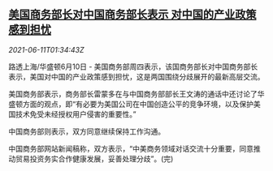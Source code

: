 <!--1623376863000-->
[美国商务部长对中国商务部长表示 对中国的产业政策感到担忧](https://cn.reuters.com/article/chinaus-commerce-industry-policy-0611-idCNKCS2DN040)
------

<div><i>2021-06-11T01:34:43Z</i></div><p>路透上海/华盛顿6月10日 - 美国商务部周四表示，该国商务部长对中国商务部长表示，美国对中国的产业政策感到担忧，这是两国围绕分歧展开的最新高层交流。</p><p>美国商务部表示，商务部长雷蒙多在与中国商务部部长王文涛的通话中还讨论了华盛顿方面的观点，即“有必要为美国公司在中国创造公平的竞争环境，以及保护美国技术免受未经授权用户侵害的重要性。”</p><p>中国商务部则表示，双方同意继续保持工作沟通。</p><p>中国商务部网站新闻稿称，双方表示，“中美商务领域对话交流十分重要，同意推动贸易投资务实合作健康发展，妥善处理分歧”。(完)</p>
